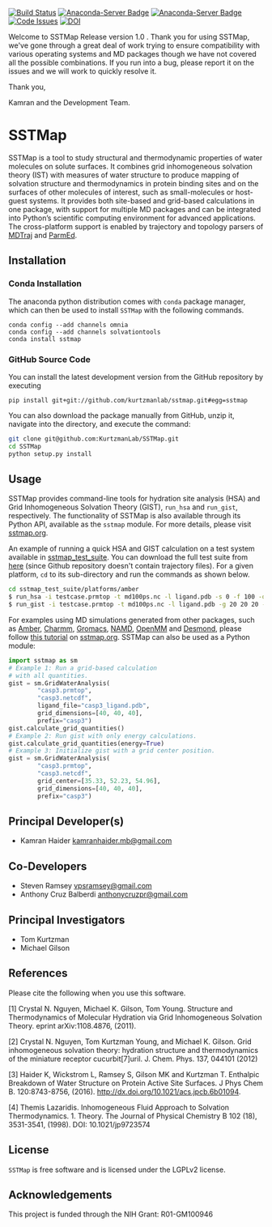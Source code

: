 [![Build Status](https://travis-ci.org/KurtzmanLab/SSTMap.svg?branch=master)](https://travis-ci.org/KurtzmanLab/SSTMap)
[![Anaconda-Server Badge](https://anaconda.org/solvationtools/sstmap/badges/installer/conda.svg)](https://conda.anaconda.org/solvationtools)
[![Anaconda-Server Badge](https://anaconda.org/solvationtools/sstmap/badges/downloads.svg)](https://anaconda.org/solvationtools/sstmap)
[![Code Issues](https://www.quantifiedcode.com/api/v1/project/bcbc025fb69b44f9af57b732469e7b29/badge.svg)](https://www.quantifiedcode.com/app/project/bcbc025fb69b44f9af57b732469e7b29)
[![DOI](https://zenodo.org/badge/69484024.svg)](https://zenodo.org/badge/latestdoi/69484024)


Welcome to SSTMap Release version 1.0
.
Thank you for using SSTMap, we've gone through a great deal of work trying to ensure compatibility with various operating systems and MD packages though we have not covered all the possible combinations.  If you run into a bug, please report it on the issues and we will work to quickly resolve it.

Thank you,

Kamran and the Development Team.


SSTMap
======

SSTMap is a tool to study structural and thermodynamic properties of water molecules on solute surfaces. It combines grid inhomogeneous solvation theory (IST) with measures of water structure to produce mapping of solvation structure and thermodynamics in protein binding sites and on the surfaces of other molecules of interest, such as small-molecules or host-guest systems. It provides both site-based and grid-based calculations in one package, with support for multiple MD packages and can be integrated into Python’s scientific computing environment for advanced applications. The cross-platform support is enabled by trajectory and topology parsers of <a href="http://mdtraj.org">MDTraj</a> and <a href="http://parmed.github.io/ParmEd/html/index.html">ParmEd</a>.

Installation
------------
### Conda Installation
The anaconda python distribution comes with `conda` package manager, which can then be used to install `SSTMap` with the following commands.

```
conda config --add channels omnia
conda config --add channels solvationtools
conda install sstmap
```

### GitHub Source Code
You can install the latest development version from the GitHub repository by executing

```
pip install git+git://github.com/kurtzmanlab/sstmap.git#egg=sstmap
```

You can also download the package manually from GitHub, unzip it, navigate into the directory, and execute the command:

```bash
git clone git@github.com:KurtzmanLab/SSTMap.git
cd SSTMap
python setup.py install
```
Usage
-----

SSTMap provides command-line tools for hydration site analysis (HSA) and Grid Inhomogeneous Solvation Theory (GIST), `run_hsa` and `run_gist`, respectively. The functionality of SSTMap is also available through its Python API, available as the `sstmap` module. For more details, please visit [sstmap.org](sstmap.org).

An example of running a quick HSA and GIST calculation on a test system available in [sstmap_test_suite](https://github.com/KurtzmanLab/sstmap_test_suite). You can download the full test suite from [here](https://www.dropbox.com/sh/hrijgk8n5z12bgi/AABSigcBf9PN_7-Z26VCCPePa?dl=0) (since Github repository doesn't contain trajectory files). For a given platform, `cd` to its sub-directory and run the commands as shown below. 
```bash
cd sstmap_test_suite/platforms/amber
$ run_hsa -i testcase.prmtop -t md100ps.nc -l ligand.pdb -s 0 -f 100 -o testcase
$ run_gist -i testcase.prmtop -t md100ps.nc -l ligand.pdb -g 20 20 20 -s 0 -f 100 -o testcase
```
For examples using MD simulations generated from other packages, such as [Amber](http://ambermd.org/), [Charmm](https://www.charmm.org), [Gromacs](http://www.gromacs.org/), [NAMD](http://www.ks.uiuc.edu/Research/namd/), [OpenMM](http://openmm.org/) and [Desmond](https://www.deshawresearch.com/resources_desmond.html), please follow [this tutorial](http://sstmap.org/2017/05/03/simple-examples/) on [sstmap.org](sstmap.org). SSTMap can also be used as a Python module:

```python
import sstmap as sm
# Example 1: Run a grid-based calculation
# with all quantities.
gist = sm.GridWaterAnalysis(
        "casp3.prmtop", 
        "casp3.netcdf",
        ligand_file="casp3_ligand.pdb", 
        grid_dimensions=[40, 40, 40], 
        prefix="casp3")
gist.calculate_grid_quantities()
# Example 2: Run gist with only energy calculations.
gist.calculate_grid_quantities(energy=True)
# Example 3: Initialize gist with a grid center position.
gist = sm.GridWaterAnalysis(
        "casp3.prmtop", 
        "casp3.netcdf",
        grid_center=[35.33, 52.23, 54.96], 
        grid_dimensions=[40, 40, 40], 
        prefix="casp3")
```

Principal Developer(s)
---------------------
* Kamran Haider <kamranhaider.mb@gmail.com>

Co-Developers
-------------
* Steven Ramsey <vpsramsey@gmail.com>
* Anthony Cruz Balberdi <anthonycruzpr@gmail.com>

Principal Investigators
---------------------
* Tom Kurtzman
* Michael Gilson

References
----------
Please cite the following when you use this software.  

[1] Crystal N. Nguyen, Michael K. Gilson, Tom Young. Structure and Thermodynamics of Molecular Hydration via Grid Inhomogeneous Solvation Theory. eprint arXiv:1108.4876, (2011).

[2] Crystal N. Nguyen, Tom Kurtzman Young, and Michael K. Gilson. Grid inhomogeneous solvation theory: hydration structure and thermodynamics of the miniature receptor cucurbit[7]uril. J. Chem. Phys. 137, 044101 (2012)

[3] Haider K, Wickstrom L, Ramsey S, Gilson MK and Kurtzman T. Enthalpic Breakdown of Water Structure on Protein Active Site Surfaces. J Phys Chem B. 120:8743-8756, (2016). http://dx.doi.org/10.1021/acs.jpcb.6b01094.

[4] Themis Lazaridis. Inhomogeneous Fluid Approach to Solvation Thermodynamics. 1. Theory. The Journal of Physical Chemistry B 102 (18), 3531-3541, (1998). DOI: 10.1021/jp9723574


License
-------

`SSTMap` is free software and is licensed under the LGPLv2 license.


Acknowledgements
--------
This project is funded through the NIH Grant: R01-GM100946 

